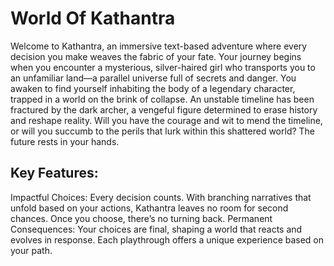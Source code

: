 <h1>World Of Kathantra </h1>
Welcome to Kathantra, an immersive text-based adventure where every decision you make weaves the fabric of your fate. Your journey begins when you encounter a mysterious, silver-haired girl who transports you to an unfamiliar land—a parallel universe full of secrets and danger. You awaken to find yourself inhabiting the body of a legendary character, trapped in a world on the brink of collapse. An unstable timeline has been fractured by the dark archer, a vengeful figure determined to erase history and reshape reality. Will you have the courage and wit to mend the timeline, or will you succumb to the perils that lurk within this shattered world? The future rests in your hands.

<h2>Key Features:</h2>

Impactful Choices: Every decision counts. With branching narratives that unfold based on your actions, Kathantra leaves no room for second chances. Once you choose, there’s no turning back.
Permanent Consequences: Your choices are final, shaping a world that reacts and evolves in response. Each playthrough offers a unique experience based on your path.
